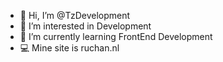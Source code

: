- 👋 Hi, I’m @TzDevelopment
- 👀 I’m interested in Development
- 🌱 I’m currently learning FrontEnd Development
- 💻 Mine site is ruchan.nl
